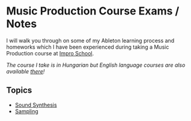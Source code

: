 # Music Production Course Exams / Notes

I will walk you through on some of my Ableton learning process and homeworks which I have been experienced during taking a Music Production course at [Impro School](https://www.improschool.com). 

*The course I take is in Hungarian but English language courses are also available [there](https://www.improschool.com/all)!*

## Topics
- [Sound Synthesis](https://lucanag.github.io/synthesis-s)
- [Sampling](https://lucanag.github.io/sampling-s/)
